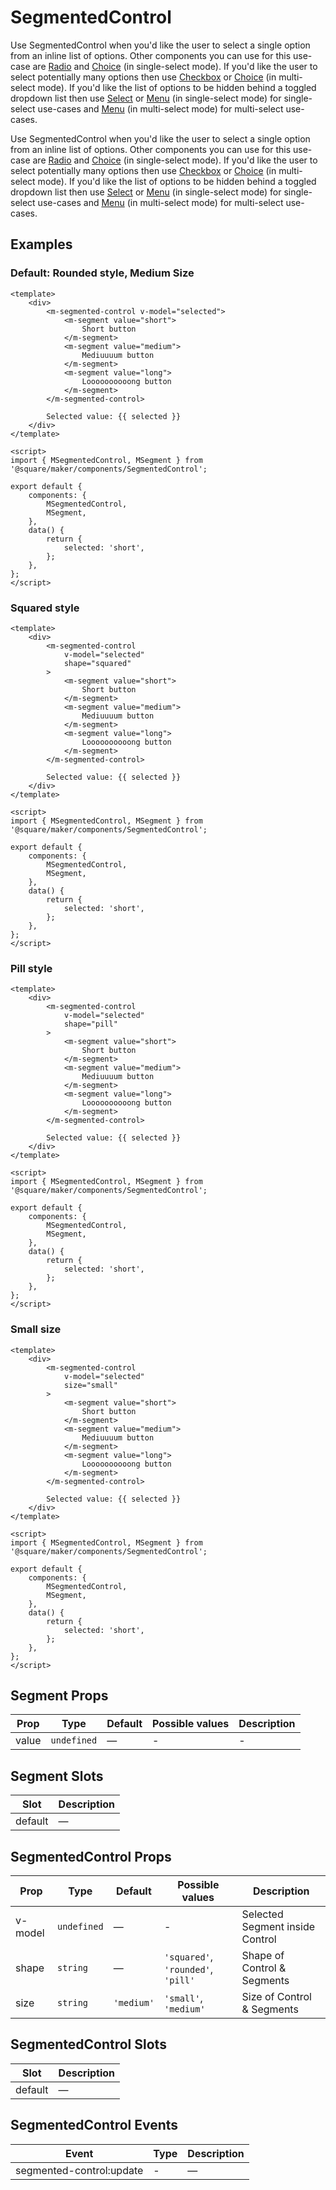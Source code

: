 # SegmentedControl

Use SegmentedControl when you'd like the user to select a single option from an inline list of options. Other components you can use for this use-case are [Radio](#/Radio) and [Choice](#/Choice) (in single-select mode). If you'd like the user to select potentially many options then use [Checkbox](#/Checkbox) or [Choice](#/Choice) (in multi-select mode). If you'd like the list of options to be hidden behind a toggled dropdown list then use [Select](#/Select) or [Menu](#/Menu) (in single-select mode) for single-select use-cases and [Menu](#/Menu) (in multi-select mode) for multi-select use-cases.

Use SegmentedControl when you'd like the user to select a single option from an inline list of options. Other components you can use for this use-case are [Radio](#/Radio) and [Choice](#/Choice) (in single-select mode). If you'd like the user to select potentially many options then use [Checkbox](#/Checkbox) or [Choice](#/Choice) (in multi-select mode). If you'd like the list of options to be hidden behind a toggled dropdown list then use [Select](#/Select) or [Menu](#/Menu) (in single-select mode) for single-select use-cases and [Menu](#/Menu) (in multi-select mode) for multi-select use-cases.

## Examples

### Default: Rounded style, Medium Size

```vue
<template>
	<div>
		<m-segmented-control v-model="selected">
			<m-segment value="short">
				Short button
			</m-segment>
			<m-segment value="medium">
				Mediuuuum button
			</m-segment>
			<m-segment value="long">
				Loooooooooong button
			</m-segment>
		</m-segmented-control>

		Selected value: {{ selected }}
	</div>
</template>

<script>
import { MSegmentedControl, MSegment } from '@square/maker/components/SegmentedControl';

export default {
	components: {
		MSegmentedControl,
		MSegment,
	},
	data() {
		return {
			selected: 'short',
		};
	},
};
</script>
```

### Squared style

```vue
<template>
	<div>
		<m-segmented-control
			v-model="selected"
			shape="squared"
		>
			<m-segment value="short">
				Short button
			</m-segment>
			<m-segment value="medium">
				Mediuuuum button
			</m-segment>
			<m-segment value="long">
				Loooooooooong button
			</m-segment>
		</m-segmented-control>

		Selected value: {{ selected }}
	</div>
</template>

<script>
import { MSegmentedControl, MSegment } from '@square/maker/components/SegmentedControl';

export default {
	components: {
		MSegmentedControl,
		MSegment,
	},
	data() {
		return {
			selected: 'short',
		};
	},
};
</script>
```

### Pill style

```vue
<template>
	<div>
		<m-segmented-control
			v-model="selected"
			shape="pill"
		>
			<m-segment value="short">
				Short button
			</m-segment>
			<m-segment value="medium">
				Mediuuuum button
			</m-segment>
			<m-segment value="long">
				Loooooooooong button
			</m-segment>
		</m-segmented-control>

		Selected value: {{ selected }}
	</div>
</template>

<script>
import { MSegmentedControl, MSegment } from '@square/maker/components/SegmentedControl';

export default {
	components: {
		MSegmentedControl,
		MSegment,
	},
	data() {
		return {
			selected: 'short',
		};
	},
};
</script>
```

### Small size

```vue
<template>
	<div>
		<m-segmented-control
			v-model="selected"
			size="small"
		>
			<m-segment value="short">
				Short button
			</m-segment>
			<m-segment value="medium">
				Mediuuuum button
			</m-segment>
			<m-segment value="long">
				Loooooooooong button
			</m-segment>
		</m-segmented-control>

		Selected value: {{ selected }}
	</div>
</template>

<script>
import { MSegmentedControl, MSegment } from '@square/maker/components/SegmentedControl';

export default {
	components: {
		MSegmentedControl,
		MSegment,
	},
	data() {
		return {
			selected: 'short',
		};
	},
};
</script>
```


<!-- api-tables:start -->
## Segment Props

| Prop  | Type        | Default | Possible values | Description |
| ----- | ----------- | ------- | --------------- | ----------- |
| value | `undefined` | —       | -               | -           |


## Segment Slots

| Slot    | Description |
| ------- | ----------- |
| default | —           |


## SegmentedControl Props

| Prop    | Type        | Default    | Possible values                    | Description                     |
| ------- | ----------- | ---------- | ---------------------------------- | ------------------------------- |
| v-model | `undefined` | —          | -                                  | Selected Segment inside Control |
| shape   | `string`    | —          | `'squared'`, `'rounded'`, `'pill'` | Shape of Control & Segments     |
| size    | `string`    | `'medium'` | `'small'`, `'medium'`              | Size of Control & Segments      |


## SegmentedControl Slots

| Slot    | Description |
| ------- | ----------- |
| default | —           |


## SegmentedControl Events

| Event                    | Type | Description |
| ------------------------ | ---- | ----------- |
| segmented-control:update | -    | —           |
<!-- api-tables:end -->
